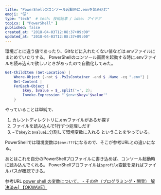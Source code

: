 ```yaml
---
title: "PowerShellのコンソール起動時に.envを読み込む"
emoji: "😽"
type: "tech"  # tech: 技術記事 / idea: アイデア
topics: [ "PowerShell" ]
published: false
created_at: "2018-04-03T12:08:37+09:00"
updated_at: "2018-04-03T12:08:37+09:00"
---
```

環境ごとに違う値であったり、Gitなどに入れたくない値などは.envファイルにまとめていたりする。
PowerShellのコンソール画面を起動する時に.envファイルを読み込んで欲しいときがあったので自動化してみた。

```powershell
Get-ChildItem (Get-Location) |
    Where-Object {-not $_.PsIsContainer -and $_.Name -eq ".env"} |
    Get-Content |
    ForEach-Object {
        $key, $value = $_.split('=', 2);
        Invoke-Expression "`$env:$key='$value'"
    }
```

やっていることは単純で、
1. カレントディレクトリに.envファイルがあるか探す
2. ファイルを読み込んで1行ずつ処理しだす
3. `=`で`$key`と`$value`に分割して環境変数に入れる
ということをやっている。

PowerShellでは環境変数は`$env:???`になるので、そこが参考URLとの違いになる。

あとはこれを自分のPowerShellプロファイルに書き込めば、コンソール起動時に読み込んでくれる。
PowerShellプロファイルは`$profile`変数を見ればファイルパスが確認できる。

参考URL
[power shell の変数について。 \- その他（プログラミング・開発） 解決済み\| 【OKWAVE】](https://okwave.jp/qa/q6899282.html)
